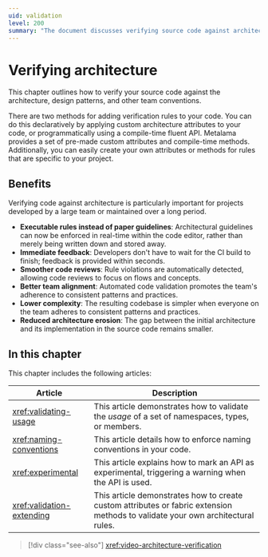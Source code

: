 ```yaml
---
uid: validation
level: 200
summary: "The document discusses verifying source code against architecture, design patterns, and team conventions, emphasizing the benefits of immediate feedback, smoother code reviews, team alignment, reduced complexity, and architecture erosion prevention."
---
```


# Verifying architecture

This chapter outlines how to verify your source code against the architecture, design patterns, and other team conventions.

There are two methods for adding verification rules to your code. You can do this declaratively by applying custom architecture attributes to your code, or programmatically using a compile-time fluent API. Metalama provides a set of pre-made custom attributes and compile-time methods. Additionally, you can easily create your own attributes or methods for rules that are specific to your project.

## Benefits

Verifying code against architecture is particularly important for projects developed by a large team or maintained over a long period.

* **Executable rules instead of paper guidelines**: Architectural guidelines can now be enforced in real-time within the code editor, rather than merely being written down and stored away.
* **Immediate feedback**: Developers don't have to wait for the CI build to finish; feedback is provided within seconds.
* **Smoother code reviews**: Rule violations are automatically detected, allowing code reviews to focus on flows and concepts.
* **Better team alignment**: Automated code validation promotes the team's adherence to consistent patterns and practices.
* **Lower complexity**: The resulting codebase is simpler when everyone on the team adheres to consistent patterns and practices.
* **Reduced architecture erosion**: The gap between the initial architecture and its implementation in the source code remains smaller.

## In this chapter

This chapter includes the following articles:

|Article  |Description  |
|---------|---------|
|<xref:validating-usage>     |  This article demonstrates how to validate the _usage_ of a set of namespaces, types, or members.       |
|<xref:naming-conventions> | This article details how to enforce naming conventions in your code. |
|<xref:experimental> | This article explains how to mark an API as experimental, triggering a warning when the API is used. |
|<xref:validation-extending>     |  This article demonstrates how to create custom attributes or fabric extension methods to validate your own architectural rules.   |


> [!div class="see-also"]
> <xref:video-architecture-verification>
  
